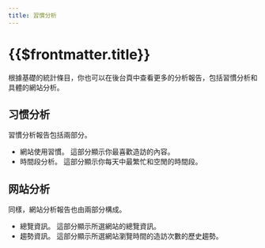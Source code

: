 ```yaml
---
title: 習慣分析
---
```


# {{$frontmatter.title}}

根據基礎的統計條目，你也可以在後台頁中查看更多的分析報告，包括習慣分析和具體的網站分析。

## 习惯分析

習慣分析報告包括兩部分。

-   網站使用習慣。 這部分顯示你最喜歡造訪的內容。
-   時間段分析。 這部分顯示你每天中最繁忙和空閒的時間段。

## 网站分析

同樣，網站分析報告也由兩部分構成。

-   總覽資訊。 這部分顯示所選網站的總覽資訊。
-   趨勢資訊。 這部分顯示所選網站瀏覽時間的造訪次數的歷史趨勢。
